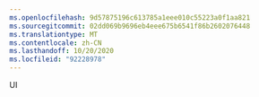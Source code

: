 ```yaml
---
ms.openlocfilehash: 9d57875196c613785a1eee010c55223a0f1aa821
ms.sourcegitcommit: 02dd069b9696eb4eee675b6541f86b2602076448
ms.translationtype: MT
ms.contentlocale: zh-CN
ms.lasthandoff: 10/20/2020
ms.locfileid: "92228978"
---
```

UI